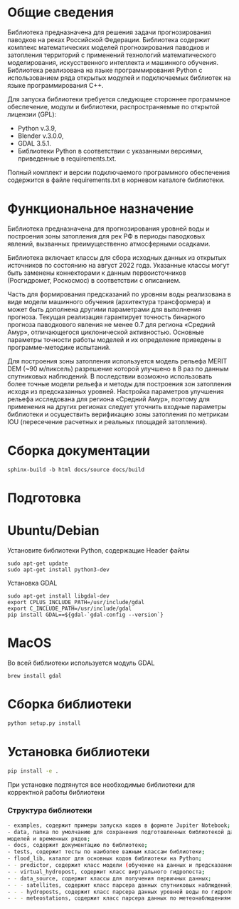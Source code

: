 # Общие сведения

Библиотека предназначена для решения задачи прогнозирования паводков на реках Российской Федерации. Библиотека содержит комплекс математических моделей прогнозирования паводков и затопления территорий с применений технологий математического моделирования, искусственного интеллекта и машинного обучения. Библиотека реализована на языке программирования Python с использованием ряда открытых модулей и подключаемых библиотек на языке программирования С++.

Для запуска библиотеки требуется следующее стороннее программное обеспечение, модули и библиотеки, распространяемые по открытой лицензии (GPL):



* Python v.3.9,
* Blender v.3.0.0,
* GDAL 3.5.1.
* Библиотеки Python в соответствии с указанными версиями, приведенные в requirements.txt.

Полный комплект и версии подключаемого программного обеспечения содержится в файле requirements.txt в корневом каталоге библиотеки.

# Функциональное назначение

Библиотека предназначена для прогнозирования уровней воды и построения зоны затопления для рек РФ в периоды паводковых явлений, вызванных преимущественно атмосферными осадками.

Библиотека включает классы для сбора исходных данных из открытых источников по состоянию на август 2022 года. Указанные классы могут быть заменены коннекторами к данным первоисточников (Росгидромет, Роскосмос) в соответствии с описанием.

Часть для формирования предсказаний по уровням воды реализована в виде модели машинного обучения (архитектура трансформера) и может быть дополнена другими параметрами для выполнения прогноза. Текущая реализация гарантирует точность бинарного прогноза паводкового явления не менее 0.7 для региона «Средний Амур», отличающегося циклонической активностью. Основные параметры точности работы моделей и их определение приведены в программе-методике испытаний.

Для построения зоны затопления используется модель рельефа MERIT DEM (~90 м/пиксель) разрешение которой улучшено в 8 раз по данным спутниковых наблюдений. В последствии возможно использовать более точные модели рельефа и методы для построения зон затопления исходя из предсказанных уровней. Настройка параметров улучшения рельефа исследована для региона «Средний Амур», поэтому для применения на других регионах следует уточнить входные параметры библиотеки и осуществить верификацию зоны затопления по метрикам IOU (пересечение расчетных и реальных площадей затопления).

# Сборка документации

```shell
sphinx-build -b html docs/source docs/build
```

# Подготовка 

# Ubuntu/Debian

Установите библиотеки Python, содержащие Header файлы
```shell
sudo apt-get update
sudo apt-get install python3-dev
```

Установка GDAL

```shell
sudo apt-get install libgdal-dev
export CPLUS_INCLUDE_PATH=/usr/include/gdal
export C_INCLUDE_PATH=/usr/include/gdal
pip install GDAL==${gdal-`gdal-config --version`}
```

# MacOS
Во всей библиотеки используется модуль GDAL 

```shell
brew install gdal
```

# Сборка библиотеки

```bash
python setup.py install
```

# Установка библиотеки

```bash
pip install -e .
```

При установке подтянутся все необходимые библиотеки для корректной работы библиотеки

### Структура библиотеки

```bash
- examples, содержит примеры запуска кодов в формате Jupiter Notebook;
- data, папка по умолчанию для сохранения подготовленных библиотекой данных, чек-поинтов работы
моделей и временных рядов;
- docs, содержит документацию по библиотеке;
- tests, содержит тесты по наиболее важным классам библиотеки;
- flood_lib, каталог для основных кодов библиотеки на Python;
- - predictor, содержит класс модели (обучение на данных и предсказание уровней воды);
- - virtual_hydropost, содержит класс виртуального гидропоста;
- - data_source, содержит классы для получения первичных данных;
- - - satellites, содержит класс парсера данных спутниковых наблюдений;
- - - hydroposts, содержит класс парсера данных уровней воды по гидропостам;
- - - meteostations, содержит класс парсера данных по метеонаблюдениям.
```